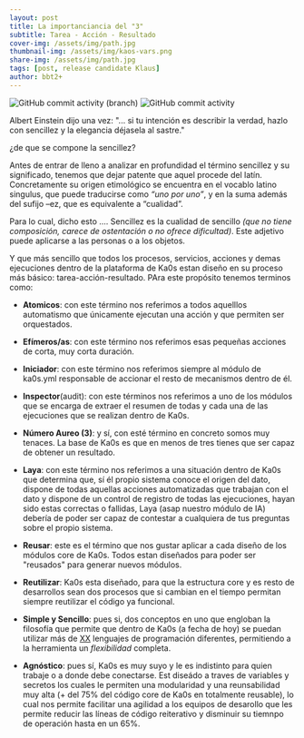 ```yaml
---
layout: post
title: La importanciancia del "3"
subtitle: Tarea - Acción - Resultado
cover-img: /assets/img/path.jpg
thumbnail-img: /assets/img/kaos-vars.png
share-img: /assets/img/path.jpg
tags: [post, release candidate Klaus]
author: bbt2+
---
```

![GitHub commit activity (branch)](https://img.shields.io/github/commit-activity/w/ka0s-klaus/ka0s/main) ![GitHub commit activity](https://img.shields.io/github/commit-activity/m/ka0s-klaus/ka0s)

Albert Einstein dijo una vez: "... si tu intención es describir la verdad, hazlo con sencillez y la elegancia déjasela al sastre."

¿de que se compone la sencillez?

Antes de entrar de lleno a analizar en profundidad el término sencillez y su significado, tenemos que dejar patente que aquel procede del latín. Concretamente su origen etimológico se encuentra en el vocablo latino singulus, que puede traducirse como *“uno por uno”*, y en la suma además del sufijo –ez, que es equivalente a “cualidad”.

Para lo cual, dicho esto .... Sencillez es la cualidad de sencillo *(que no tiene composición, carece de ostentación o no ofrece dificultad)*. Este adjetivo puede aplicarse a las personas o a los objetos.

Y que más sencillo que todos los procesos, servicios, acciones y demas ejecuciones dentro de la plataforma de Ka0s estan diseño en su proceso más básico: tarea-acción-resultado. PAra este propósito tenemos terminos como:

- **Atomicos**: con este término nos referimos a todos aquelllos automatismo que únicamente ejecutan una acción y que permiten ser orquestados.

- **Efímeros/as**: con este término nos referimos esas pequeñas acciones de corta, muy corta duración.

- **Iniciador**: con este término nos referimos siempre al módulo de ka0s.yml responsable de accionar el resto de mecanismos dentro de él.

- **Inspector**(audit): con este términos nos referimos a uno de los módulos que se encarga de extraer el resumen de todas y cada una de las ejecuciones que se realizan dentro de Ka0s.

- **Número Aureo (3)**: y sí, con esté término en concreto somos muy tenaces. La base de Ka0s es que en menos de tres tienes que ser capaz de obtener un resultado.

- **Laya**: con este término nos referimos a una situación dentro de Ka0s que determina que, sí él propio sistema conoce el origen del dato, dispone de todas aquellas acciones automatizadas que trabajan con el dato y dispone de un control de registro de todas las ejecuciones, hayan sido estas correctas o fallidas, Laya (asap nuestro módulo de IA) debería de poder ser capaz de contestar a cualquiera de tus preguntas sobre el propio sistema.

- **Reusar**: este es el término que nos gustar aplicar a cada diseño de los módulos core de Ka0s. Todos estan diseñados para poder ser "reusados" para generar nuevos módulos.

- **Reutilizar**: Ka0s esta diseñado, para que la estructura core y es resto de desarrollos sean dos procesos que si cambian en el tiempo permitan siempre reutilizar el código ya funcional.

- **Simple y Sencillo**: pues si, dos conceptos en uno que engloban la filosofía que permite que dentro de Ka0s (a fecha de hoy) se puedan utilizar más de [XX](https://keepcoding.io/blog/cuantos-lenguajes-de-programacion-existen/) lenguajes de programación diferentes, permitiendo a la herramienta un *flexibilidad* completa.

- **Agnóstico**: pues sí, Ka0s es muy suyo y le es indistinto para quien trabaje o a donde debe conectarse. Est diseádo a traves de variables y secretos los cuales le permiten una modularidad y una reunsabilidad muy alta (+ del 75% del código core de Ka0s en totalmente reusable), lo cual nos permite facilitar una agilidad a los equipos de desarollo que les permite reducir las líneas de código reiterativo y disminuir su tiemnpo de operación hasta en un 65%.
